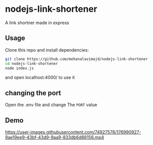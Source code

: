 # nodejs-link-shortener
A link shortner made in express
## Usage
Clone this repo and install dependencies:
```bash
git clone https://github.com/mehanalavimajd/nodejs-link-shortener
cd nodejs-link-shortener
node index.js
```
and open localhost:4000/ to use it
## changing the port
Open the .env file and change The `PORT` value
## Demo

https://user-images.githubusercontent.com/74927578/176990927-9ae19ee9-43bf-43d9-9aa9-833db6d88156.mp4

